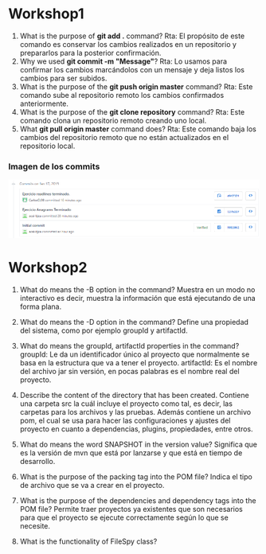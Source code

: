 # Workshop1
1. What is the purpose of  **git add .** command?
Rta: El propósito de este comando es conservar los cambios realizados en un repositorio y prepararlos para la posterior confirmación.
2. Why we used **git commit -m "Message"**?
Rta: Lo usamos para confirmar los cambios marcándolos con un mensaje y deja listos los cambios para ser subidos.
3. What is the purpose of the **git push origin master** command?
Rta: Este comando sube al repositorio remoto los cambios confirmados anteriormente.
4. What is the purpose of the **git clone repository** command?
Rta: Este comando clona un repositorio remoto creando uno local.
5. What **git pull origin master** command does?
Rta: Este comando baja los cambios del repositorio remoto que no están actualizados en el repositorio local.

### Imagen de los commits
![enter image description here](https://github.com/acai-bjca/workshop1/blob/master/Screenshot.PNG)

# Workshop2
1. What do means the -B option in the command?
	Muestra en un modo no interactivo es decir, muestra la información que está ejecutando de una forma plana.
2. What do means the -D option in the command?
Define una propiedad del sistema, como por ejemplo groupId y artifactId.
3. What do means the groupId, artifactId properties in the command?
groupId: Le da un identificador único al proyecto que normalmente se basa en la estructura que va a tener el proyecto.
artifactId: Es el nombre del archivo jar sin versión, en pocas palabras es el nombre real del proyecto.
4. Describe the content of the directory that has been created.
Contiene una carpeta src la cuál incluye el proyecto como tal, es decir, las carpetas para los archivos y las pruebas. Además contiene un archivo pom, el cual se usa para hacer las configuraciones y ajustes del proyecto en cuanto a dependencias, plugins, propiedades, entre otros.
5. What do means the word SNAPSHOT in the version value?
Significa que es la versión de mvn que está por lanzarse y que está en tiempo de desarrollo.
6. What is the purpose of the packing tag into the POM file?
Indica el tipo de archivo que se va a crear en el proyecto.
7. What is the purpose of the dependencies and dependency tags into the POM file?
Permite traer proyectos ya existentes que son necesarios para que el proyecto se ejecute correctamente según lo que se necesite.

8. What is the functionality of FileSpy class?